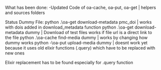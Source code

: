 What has been done:
-Updated Code of oa-cache, oa-put, oa-get | helpers and sources folders


Status Dummy File:
python .\oa-get download-metadata pmc_doi | works with dois added in download_metadata function
python .\oa-get download-metadata dummy   | Download of test files works if file url is a direct link to the file
python .\oa-cache find-media dummy |  works by changing how dummy works
python -\oa-put upload-media dummy | doesnt work yet because it uses old elixir functions (.query) which have to be replaced with new ones

Elixir replacement has to be found especially for .query function